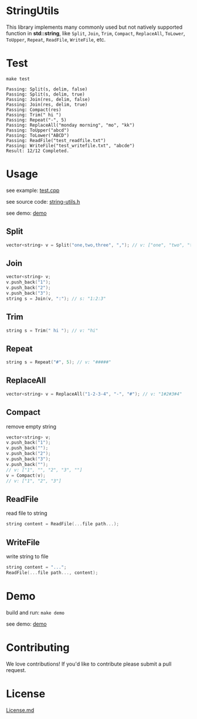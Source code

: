 # StringUtils

This library implements many commonly used but not natively supported function in **std::string**, like `Split`, `Join`, `Trim`, `Compact`, `ReplaceAll`, `ToLower`, `ToUpper`, `Repeat`, `ReadFile`, `WriteFile`, etc.

# Test

`make test`

```
Passing: Split(s, delim, false)
Passing: Split(s, delim, true)
Passing: Join(res, delim, false)
Passing: Join(res, delim, true)
Passing: Compact(res)
Passing: Trim(" hi ")
Passing: Repeat("-", 5)
Passing: ReplaceAll("monday morning", "mo", "kk")
Passing: ToUpper("abcd")
Passing: ToLower("ABCD")
Passing: ReadFile("test_readfile.txt")
Passing: WriteFile("test_writefile.txt", "abcde")
Result: 12/12 Completed.
```

# Usage

see example: [test.cpp](https://github.com/HondaDai/StringUtils/blob/master/test/main.cpp)

see source code: [string-utils.h](https://github.com/HondaDai/StringUtils/blob/master/string-utils.h)

see demo: [demo](https://github.com/HondaDai/StringUtils/tree/master/demo/customize_configuration)


## Split

```c++
vector<string> v = Split("one,two,three", ","); // v: ["one", "two", "three"]
```
  
## Join

```c++
vector<string> v;
v.push_back("1");
v.push_back("2");
v.push_back("3");
string s = Join(v, ":"); // s: "1:2:3"
```

## Trim

```c++
string s = Trim(" hi "); // v: "hi"
```

## Repeat

```c++
string s = Repeat("#", 5); // v: "#####"
```

## ReplaceAll

```c++
vector<string> v = ReplaceAll("1-2-3-4", "-", "#"); // v: "1#2#3#4"
```

## Compact

remove empty string

```c++
vector<string> v;
v.push_back("1");
v.push_back("");
v.push_back("2");
v.push_back("3");
v.push_back("");
// v: ["1", "", "2", "3", ""]
v = Compact(v);
// v: ["1", "2", "3"]
```

## ReadFile

read file to string

```c++
string content = ReadFile(...file path...);
```

## WriteFile

write string to file

```c++
string content = "...";
ReadFile(...file path..., content);
```

# Demo

build and run: `make demo`

see demo: [demo](https://github.com/HondaDai/StringUtils/tree/master/demo/customize_configuration)

# Contributing

We love contributions! If you'd like to contribute please submit a pull request.

# License

[License.md](https://github.com/HondaDai/StringUtils/blob/master/LICENSE.md)
